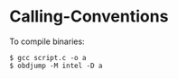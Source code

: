 # Calling-Conventions

To compile binaries:

```shell
$ gcc script.c -o a
$ obdjump -M intel -D a
```



